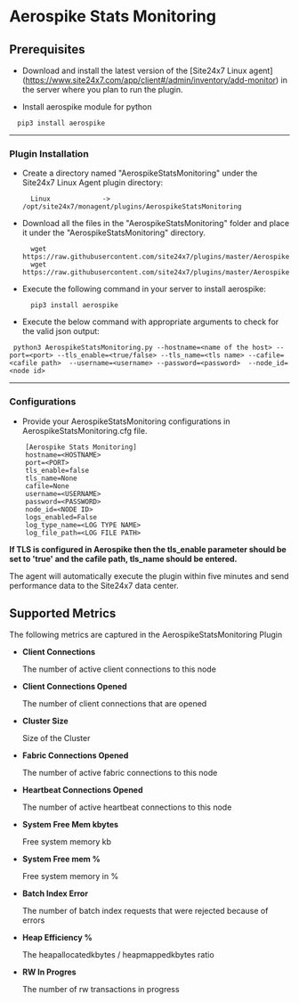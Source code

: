 # Aerospike Stats Monitoring


                                                                                              
## Prerequisites

- Download and install the latest version of the [Site24x7 Linux agent] (https://www.site24x7.com/app/client#/admin/inventory/add-monitor) in the server where you plan to run the plugin. 

- Install aerospike module for python
```
  pip3 install aerospike
```
---



### Plugin Installation  

- Create a directory named "AerospikeStatsMonitoring" under the Site24x7 Linux Agent plugin directory: 

		Linux             ->   /opt/site24x7/monagent/plugins/AerospikeStatsMonitoring
      
- Download all the files in the "AerospikeStatsMonitoring" folder and place it under the "AerospikeStatsMonitoring" directory.

		wget https://raw.githubusercontent.com/site24x7/plugins/master/AerospikeMonitoring/AerospikeStatsMonitoring/AerospikeStatsMonitoring.py
		wget https://raw.githubusercontent.com/site24x7/plugins/master/AerospikeMonitoring/AerospikeStatsMonitoring/AerospikeStatsMonitoring.cfg

- Execute the following command in your server to install aerospike: 

		pip3 install aerospike

- Execute the below command with appropriate arguments to check for the valid json output:
```
 python3 AerospikeStatsMonitoring.py --hostname=<name of the host> --port=<port> --tls_enable=<true/false> --tls_name=<tls name> --cafile=<cafile path>  --username=<username> --password=<password>  --node_id=<node id>
 ```




---

### Configurations

- Provide your AerospikeStatsMonitoring configurations in AerospikeStatsMonitoring.cfg file.
```
    [Aerospike Stats Monitoring]
    hostname=<HOSTNAME>
    port=<PORT>
    tls_enable=false
    tls_name=None
    cafile=None
    username=<USERNAME>
    password=<PASSWORD>
    node_id=<NODE ID>
    logs_enabled=False
    log_type_name=<LOG TYPE NAME>
    log_file_path=<LOG FILE PATH>
```	
**If TLS is configured in Aerospike then the tls_enable parameter should be set to 'true' and the cafile path, tls_name should be entered.**

The agent will automatically execute the plugin within five minutes and send performance data to the Site24x7 data center.

## Supported Metrics
The following metrics are captured in the AerospikeStatsMonitoring Plugin

- **Client Connections**

    The number of active client connections to this node

- **Client Connections Opened**

    The number of client connections that are opened

- **Cluster Size**

    Size of the Cluster

- **Fabric Connections Opened**

    The number of active fabric connections to this node


- **Heartbeat Connections Opened**

    The number of active heartbeat connections to this node


- **System Free Mem kbytes**

    Free system memory kb

- **System Free mem %**

    Free system memory in %

- **Batch Index Error**

    The number of batch index requests that were rejected because of errors


- **Heap Efficiency %**

    The heapallocatedkbytes / heapmappedkbytes ratio


- **RW In Progres**

    The number of rw transactions in progress



